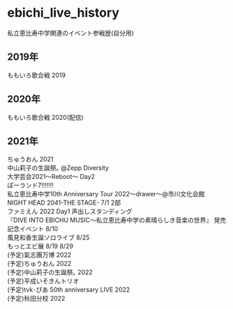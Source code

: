 # ebichi_live_history
私立恵比寿中学関連のイベント参戦歴(自分用)  
## 2019年
ももいろ歌合戦 2019
## 2020年
ももいろ歌合戦 2020(配信)
## 2021年
ちゅうおん 2021  
中山莉子の生誕祭｡ @Zepp Diversity  
大学芸会2021～Reboot～ Day2  
ぽーランド7!!!!!!!  
私立恵比寿中学10th Anniversary Tour 2022～drawer～@市川文化会館  
NIGHT HEAD 2041-THE STAGE- 7/1 2部    
ファミえん 2022 Day1 声出しスタンディング  
『DIVE INTO EBICHU MUSIC～私立恵比寿中学の素晴らしき音楽の世界』 発売記念イベント 8/10   
風見和香生誕ソロライブ 8/25  
もっとエビ展  8/19 8/29  
(予定)氣志團万博 2022  
(予定)ちゅうおん 2022  
(予定)中山莉子の生誕祭｡ 2022  
(予定)平成いそきんトリオ  
(予定)tvk･ぴあ 50th anniversary LIVE 2022  
(予定)秋田分校 2022


